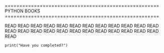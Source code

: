 ===================================================== PYTHON BOOKS =====================================================


 READ READ READ READ READ READ READ READ READ READ READ READ READ READ READ READ READ READ READ READ READ READ READ READ READ
 
  
    print("Have you completed?")   
